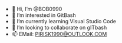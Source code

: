 - 👋 Hi, I’m @BOB0990
- 👀 I’m interested in GitBash
- 🌱 I’m currently learning Visual Studio Code
- 💞️ I’m looking to collaborate on gITbash
- 📫 EMail: PIRISK1990@OUTLOOK.COM

<!---
BOB0990/BOB0990 is a ✨ special ✨ repository because its `README.md` (this file) appears on your GitHub profile.
You can click the Preview link to take a look at your changes.
--->
